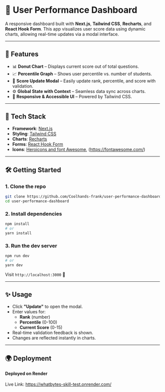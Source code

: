 
# 🎯 User Performance Dashboard

A responsive dashboard built with **Next.js**, **Tailwind CSS**, **Recharts**, and **React Hook Form**. This app visualizes user score data using dynamic charts, allowing real-time updates via a modal interface.

---

## 🚀 Features

- 📊 **Donut Chart** – Displays current score out of total questions.
- 📈 **Percentile Graph** – Shows user percentile vs. number of students.
- 📝 **Score Update Modal** – Easily update rank, percentile, and score with validation.
- ⚙️ **Global State with Context** – Seamless data sync across charts.
- 🎯 **Responsive & Accessible UI** – Powered by Tailwind CSS.

---

## 🧱 Tech Stack

- **Framework**: [Next.js](https://nextjs.org/)
- **Styling**: [Tailwind CSS](https://tailwindcss.com/)
- **Charts**: [Recharts](https://recharts.org/)
- **Forms**: [React Hook Form](https://react-hook-form.com/)
- **Icons**: [Heroicons and font Awesome](https://heroicons.com/), (https://fontawesome.com/)

---

## 🛠️ Getting Started

### 1. Clone the repo
```bash
git clone https://github.com/Coolhands-frank/user-performance-dashboard.git
cd user-performance-dashboard
```

### 2. Install dependencies
```bash
npm install
# or
yarn install
```

### 3. Run the dev server
```bash
npm run dev
# or
yarn dev
```

Visit `http://localhost:3000` 🚀

---

## ✨ Usage

- Click **"Update"** to open the modal.
- Enter values for:
  - **Rank** (number)
  - **Percentile** (0-100)
  - **Current Score** (0-15)
- Real-time validation feedback is shown.
- Changes are reflected instantly in charts.

---

## 🌍 Deployment

#### Deployed on Render
Live Link: https://whatbytes-skill-test.onrender.com/
